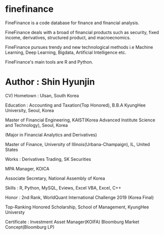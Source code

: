 # finefinance

FineFinance is a code database for finance and financial analysis.

FineFinance deals with a broad of financial products such as security, fixed income, derivatives, structured product, and macroecnomics.

FineFinance pursues trendy and new technological methods i.e Machine Learning, Deep Learning, Bigdata, Artificial Intelligence etc.

FineFinance's main tools are R and Python.

# Author : Shin Hyunjin

CV)
Hometown : Ulsan, South Korea

Education : 
Accounting and Taxation(Top Honored), B.B.A KyungHee University, Seoul, Korea

Master of Financial Engineering, KAIST(Korea Advanced Institute Science and Technology), Seoul, Korea

(Major in Financial Analytics and Derivatives)

Master of Finance, University of Illinois(Urbana-Champaign), IL, United States

Works : 
Derivatives Trading, SK Securities

MPA Manager, KOICA

Associate Secretary, National Assembly of Korea

Skills : R, Python, MySQL, Eviews, Excel VBA, Excel, C++

Honor :
2nd Rank, WorldQuant International Challenge 2019 (Korea Final)

Top-Ranking Honored Scholarship, School of Management, KyungHee Universty

Certificate :
Investment Asset Manager(KOIFA)
Bloomburg Market Concept(Bloomburg LP)
